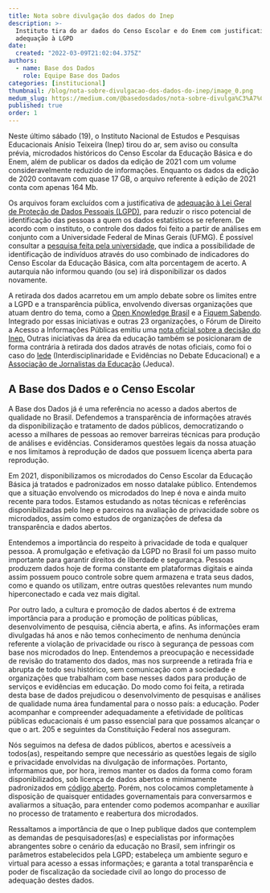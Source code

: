 ```yaml
---
title: Nota sobre divulgação dos dados do Inep
description: >-
  Instituto tira do ar dados do Censo Escolar e do Enem com justificativa de
  adequação à LGPD
date:
  created: "2022-03-09T21:02:04.375Z"
authors:
  - name: Base dos Dados
    role: Equipe Base dos Dados
categories: [institucional]
thumbnail: /blog/nota-sobre-divulgacao-dos-dados-do-inep/image_0.png
medum_slug: https://medium.com/@basedosdados/nota-sobre-divulga%C3%A7%C3%A3o-dos-dados-do-inep-9168291dbca0
published: true
order: 1
---
```


Neste último sábado (19), o Instituto Nacional de Estudos e Pesquisas Educacionais Anísio Teixeira (Inep) tirou do ar, sem aviso ou consulta prévia, microdados históricos do Censo Escolar da Educação Básica e do Enem, além de publicar os dados da edição de 2021 com um volume consideravelmente reduzido de informações. Enquanto os dados da edição de 2020 contavam com quase 17 GB, o arquivo referente à edição de 2021 conta com apenas 164 Mb.

Os arquivos foram excluídos com a justificativa de [adequação à Lei Geral de Proteção de Dados Pessoais (LGPD)](https://www.gov.br/inep/pt-br/assuntos/noticias/institucional/nota-de-esclarecimento-divulgacao-dos-microdados), para reduzir o risco potencial de identificação das pessoas a quem os dados estatísticos se referem. De acordo com o instituto, o controle dos dados foi feito a partir de análises em conjunto com a Universidade Federal de Minas Gerais (UFMG). É possível consultar a [pesquisa feita pela universidade](https://download.inep.gov.br/microdados/TED_8750-UFMG.pdf), que indica a possibilidade de identificação de indivíduos através do uso combinado de indicadores do Censo Escolar da Educação Básica, com alta porcentagem de acerto. A autarquia não informou quando (ou se) irá disponibilizar os dados novamente.

A retirada dos dados acarretou em um amplo debate sobre os limites entre a LGPD e a transparência pública, envolvendo diversas organizações que atuam dentro do tema, como a [Open Knowledge Brasil](https://ok.org.br/noticia/nota-alerta-para-uso-equivocado-da-lgpd-pelo-inep-ao-suprimir-microdados/) e a [Fiquem Sabendo](https://fiquemsabendo.com.br/). Integrado por essas iniciativas e outras 23 organizações, o Fórum de Direito a Acesso a Informações Públicas emitiu uma [nota oficial sobre a decisão do Inep.](http://informacaopublica.org.br/?p=4315) Outras iniciativas da área da educação também se posicionaram de forma contrária à retirada dos dados através de notas oficiais, como foi o caso do [Iede](https://www.portaliede.com.br/nova-forma-de-divulgar-dados-do-enem-e-do-censo-escolar-pelo-inep-contraria-interesse-publico-e-inviabiliza-diversas-pesquisas/) (Interdisciplinaridade e Evidências no Debate Educacional) e a [Associação de Jornalistas da Educação](https://jeduca.org.br/noticia/nota-sobre-a-retirada-de-microdados-do-site-do-inep) (Jeduca).

## A Base dos Dados e o Censo Escolar

A Base dos Dados já é uma referência no acesso a dados abertos de qualidade no Brasil. Defendemos a transparência de informações através da disponibilização e tratamento de dados públicos, democratizando o acesso a milhares de pessoas ao remover barreiras técnicas para produção de análises e evidências. Consideramos questões legais da nossa atuação e nos limitamos à reprodução de dados que possuem licença aberta para reprodução.

Em 2021, disponibilizamos os microdados do Censo Escolar da Educação Básica já tratados e padronizados em nosso datalake público. Entendemos que a situação envolvendo os microdados do Inep é nova e ainda muito recente para todos. Estamos estudando as notas técnicas e referências disponibilizadas pelo Inep e parceiros na avaliação de privacidade sobre os microdados, assim como estudos de organizações de defesa da transparência e dados abertos.

Entendemos a importância do respeito à privacidade de toda e qualquer pessoa. A promulgação e efetivação da LGPD no Brasil foi um passo muito importante para garantir direitos de liberdade e segurança. Pessoas produzem dados hoje de forma constante em plataformas digitais e ainda assim possuem pouco controle sobre quem armazena e trata seus dados, como e quando os utilizam, entre outras questões relevantes num mundo hiperconectado e cada vez mais digital.

Por outro lado, a cultura e promoção de dados abertos é de extrema importância para a produção e promoção de políticas públicas, desenvolvimento de pesquisa, ciência aberta, e afins. As informações eram divulgadas há anos e não temos conhecimento de nenhuma denúncia referente a violação de privacidade ou risco à segurança de pessoas com base nos microdados do Inep. Entendemos a preocupação e necessidade de revisão do tratamento dos dados, mas nos surpreende a retirada fria e abrupta de todo seu histórico, sem comunicação com a sociedade e organizações que trabalham com base nesses dados para produção de serviços e evidências em educação. Do modo como foi feita, a retirada desta base de dados prejudicou o desenvolvimento de pesquisas e análises de qualidade numa área fundamental para o nosso país: a educação. Poder acompanhar e compreender adequadamente a efetividade de políticas públicas educacionais é um passo essencial para que possamos alcançar o que o art. 205 e seguintes da Constituição Federal nos asseguram.

Nós seguimos na defesa de dados públicos, abertos e acessíveis a todos(as), respeitando sempre que necessário as questões legais de sigilo e privacidade envolvidas na divulgação de informações. Portanto, informamos que, por hora, iremos manter os dados da forma como foram disponibilizados, sob licença de dados abertos e minimamente padronizados em [código aberto](https://github.com/basedosdados/sdk/tree/master/bases). Porém, nos colocamos completamente à disposição de quaisquer entidades governamentais para conversarmos e avaliarmos a situação, para entender como podemos acompanhar e auxiliar no processo de tratamento e reabertura dos microdados.

Ressaltamos a importância de que o Inep publique dados que contemplem as demandas de pesquisadores(as) e especialistas por informações abrangentes sobre o cenário da educação no Brasil, sem infringir os parâmetros estabelecidos pela LGPD; estabeleça um ambiente seguro e virtual para acesso a essas informações; e garanta a total transparência e poder de fiscalização da sociedade civil ao longo do processo de adequação destes dados.
